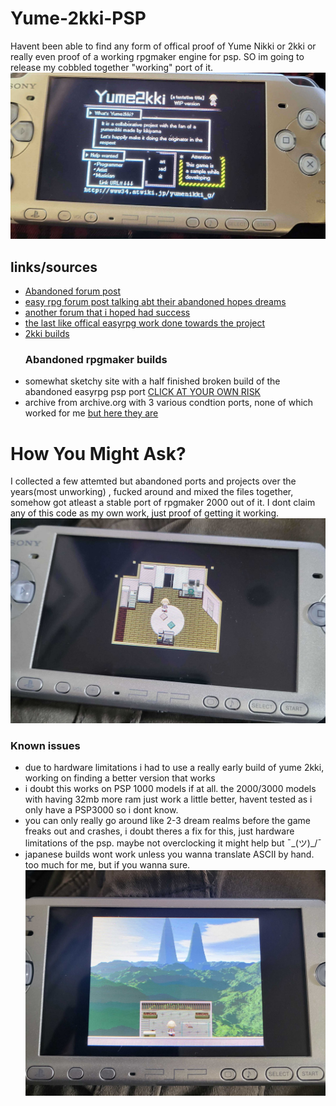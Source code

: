 # Yume-2kki-PSP
Havent been able to find any form of offical proof of Yume Nikki or 2kki or really even proof of a working rpgmaker engine for psp. SO im going to release my cobbled together "working" port of it.
![nikki psp](https://github.com/AlsoGreta/Yume-2kki-PSP/blob/main/20250730_225315.jpg)

## links/sources
- [Abandoned forum post](https://gbatemp.net/threads/yume-nikki-psp.365497/)
- [easy rpg forum post talking abt their abandoned hopes dreams](https://community.easyrpg.org/t/psp-support-port/278)
- [another forum that i hoped had success](https://archive.uboachan.net/yn/res/2833.xhtml)
- [the last like offical easyrpg work done towards the project](https://blog.easyrpg.org/2011/02/)
- [2kki builds](https://yume.wiki/2kki/Version_History)
  ### Abandoned rpgmaker builds
- somewhat sketchy site with a half finished broken build of the abandoned easyrpg psp port [CLICK AT YOUR OWN RISK](https://www.gamebrew.org/wiki/EasyRPG_PSP)
- archive from archive.org with 3 various condtion ports, none of which worked for me [but here they are](https://archive.org/details/easyrpg-psp-0.2.1-testing.7z)
# How You Might Ask?
I collected a few attemted but abandoned ports  and projects over the years(most unworking) , fucked around and mixed the files together, somehow got atleast a stable port of rpgmaker 2000 out of it. I dont claim any of this code as my own work, just proof of getting it working.
![nikki psp2](https://github.com/AlsoGreta/Yume-2kki-PSP/blob/main/20250806_165728-1.jpg)
### Known issues
- due to hardware limitations i had to use a really early build of yume 2kki, working on finding a better version that works
- i doubt this works on PSP 1000 models if at all. the 2000/3000 models with having 32mb more ram just work a little better, havent tested as i only have a PSP3000 so i dont know.
- you can only really go around like 2-3 dream realms before the game freaks out and crashes, i doubt theres a fix for this, just hardware limitations of the psp. maybe not overclocking it might help but ¯\_(ツ)_/¯
- japanese builds wont work unless you wanna translate ASCII by hand. too much for me, but if you wanna sure.
![nikki psp](https://github.com/AlsoGreta/Yume-2kki-PSP/blob/main/20250806_165747-1.jpg)
